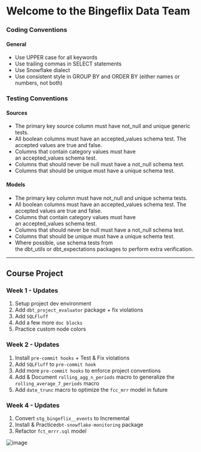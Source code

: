# Welcome to the Bingeflix Data Team

### Coding Conventions
#### General
- Use UPPER case for all keywords
- Use trailing commas in SELECT statements
- Use Snowflake dialect
- Use consistent style in GROUP BY and ORDER BY (either names or numbers, not both)


### Testing Conventions
#### Sources
- The primary key source column must have not_null and unique generic tests.
- All boolean columns must have an accepted_values schema test. The accepted values are true and false.
- Columns that contain category values must have an accepted_values schema test.
- Columns that should never be null must have a not_null schema test.
- Columns that should be unique must have a unique schema test.

#### Models
- The primary key column must have not_null and unique schema tests.
- All boolean columns must have an accepted_values schema test. The accepted values are true and false.
- Columns that contain category values must have an accepted_values schema test.
- Columns that should never be null must have a not_null schema test.
- Columns that should be unique must have a unique schema test.
- Where possible, use schema tests from the dbt_utils or dbt_expectations packages to perform extra verification.

---

## Course Project

### Week 1 - Updates

1. Setup project dev environment
2. Add `dbt_project_evaluator` package + fix violations
3. Add `SQLFluff`
4. Add a few more `doc blocks`
5. Practice custom node colors

### Week 2 - Updates

1. Install `pre-commit hooks` + Test & Fix violations
2. Add `SQLFluff` to `pre-commit hook`
3. Add more `pre-commit hooks` to enforce project conventions
4. Add & Document `rolling_agg_n_periods` macro to generalize the `rolling_average_7_periods` macro
5. Add `date_trunc` macro to optimize the `fcc_mrr` model in future

### Week 4 - Updates

1. Convert `stg_bingeflix__events` to Incremental
2. Install & Practice`dbt-snowflake-monitoring` package
3. Refactor `fct_mrrr.sql` model

![image](https://github.com/phphoebe/course_advanced_dbt/assets/64668691/1d6c5a05-2d1b-4a51-ad48-1e68afb8c633)

